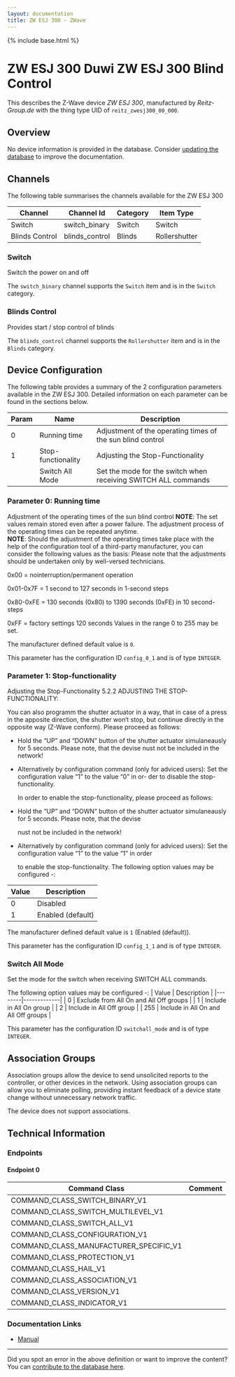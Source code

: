 ```yaml
---
layout: documentation
title: ZW ESJ 300 - ZWave
---
```


{% include base.html %}

# ZW ESJ 300 Duwi ZW ESJ 300 Blind Control
This describes the Z-Wave device *ZW ESJ 300*, manufactured by *Reitz-Group.de* with the thing type UID of ```reitz_zwesj300_00_000```.

## Overview

No device information is provided in the database. Consider [updating the database](http://www.cd-jackson.com/index.php/zwave/zwave-device-database/zwave-device-list/devicesummary/563) to improve the documentation.

## Channels

The following table summarises the channels available for the ZW ESJ 300

| Channel | Channel Id | Category | Item Type |
|---------|------------|----------|-----------|
| Switch | switch_binary | Switch | Switch | 
| Blinds Control | blinds_control | Blinds | Rollershutter | 

### Switch

Switch the power on and off

The ```switch_binary``` channel supports the ```Switch``` item and is in the ```Switch``` category.

### Blinds Control

Provides start / stop control of blinds
        

The ```blinds_control``` channel supports the ```Rollershutter``` item and is in the ```Blinds``` category.



## Device Configuration

The following table provides a summary of the 2 configuration parameters available in the ZW ESJ 300.
Detailed information on each parameter can be found in the sections below.

| Param | Name  | Description |
|-------|-------|-------------|
| 0 | Running time | Adjustment of the operating times of the sun blind control |
| 1 | Stop-functionality | Adjusting the Stop-Functionality |
|  | Switch All Mode | Set the mode for the switch when receiving SWITCH ALL commands |

### Parameter 0: Running time

Adjustment of the operating times of the sun blind control
**NOTE**: The set values remain stored even after a power failure. The adjustment process of the operating times can be repeated anytime.  
**NOTE**: Should the adjustment of the operating times take place with the help of the configuration tool of a third-party manufacturer, you can consider the following values as the basis: Please note that the adjustments should be undertaken only by well-versed technicians.

0x00 = nointerruption/permanent operation

0x01-0x7F = 1 second to 127 seconds in 1-second steps

0x80-0xFE = 130 seconds (0x80) to 1390 seconds (0xFE) in 10 second-steps

0xFF = factory settings 120 seconds
Values in the range 0 to 255 may be set.

The manufacturer defined default value is ```0```.

This parameter has the configuration ID ```config_0_1``` and is of type ```INTEGER```.


### Parameter 1: Stop-functionality

Adjusting the Stop-Functionality
5.2.2 ADJUSTING THE STOP-FUNCTIONALITY:

You can also programm the shutter actuator in a way, that in case of a press in the apposite direction, the shutter won‘t stop, but continue directly in the opposite way (Z-Wave conform). Please proceed as follows:

- Hold the “UP” and “DOWN” button of the shutter actuator simulaneausly for 5 seconds. Please note, that the devise nust not be included in the network!
- Alternatively by configuration command (only for adviced users): Set the configuration value “1” to the value “0” in or- der to disable the stop-functionality.
  
  In order to enable the stop-functionality, please proceed as follows:
- Hold the “UP” and “DOWN” button of the shutter actuator simulaneausly for 5 seconds. Please note, that the devise
  
  nust not be included in the network!
- Alternatively by configuration command (only for adviced users): Set the configuration value “1” to the value “1” in order
  
  to enable the stop-functionality.
The following option values may be configured -:

| Value  | Description |
|--------|-------------|
| 0 | Disabled |
| 1 | Enabled (default) |

The manufacturer defined default value is ```1``` (Enabled (default)).

This parameter has the configuration ID ```config_1_1``` and is of type ```INTEGER```.

### Switch All Mode

Set the mode for the switch when receiving SWITCH ALL commands.

The following option values may be configured -:
| Value  | Description |
|--------|-------------|
| 0 | Exclude from All On and All Off groups |
| 1 | Include in All On group |
| 2 | Include in All Off group |
| 255 | Include in All On and All Off groups |

This parameter has the configuration ID ```switchall_mode``` and is of type ```INTEGER```.


## Association Groups

Association groups allow the device to send unsolicited reports to the controller, or other devices in the network. Using association groups can allow you to eliminate polling, providing instant feedback of a device state change without unnecessary network traffic.

The device does not support associations.
## Technical Information

### Endpoints

#### Endpoint 0

| Command Class | Comment |
|---------------|---------|
| COMMAND_CLASS_SWITCH_BINARY_V1| |
| COMMAND_CLASS_SWITCH_MULTILEVEL_V1| |
| COMMAND_CLASS_SWITCH_ALL_V1| |
| COMMAND_CLASS_CONFIGURATION_V1| |
| COMMAND_CLASS_MANUFACTURER_SPECIFIC_V1| |
| COMMAND_CLASS_PROTECTION_V1| |
| COMMAND_CLASS_HAIL_V1| |
| COMMAND_CLASS_ASSOCIATION_V1| |
| COMMAND_CLASS_VERSION_V1| |
| COMMAND_CLASS_INDICATOR_V1| |

### Documentation Links

* [Manual](https://www.cd-jackson.com/zwave_device_uploads/563/DUW-blind.pdf)

---

Did you spot an error in the above definition or want to improve the content?
You can [contribute to the database here](http://www.cd-jackson.com/index.php/zwave/zwave-device-database/zwave-device-list/devicesummary/563).
